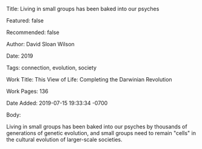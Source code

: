 Title: Living in small groups has been baked into our psyches

Featured: false

Recommended: false

Author: David Sloan Wilson

Date: 2019

Tags: connection, evolution, society

Work Title: This View of Life: Completing the Darwinian Revolution

Work Pages:  136

Date Added: 2019-07-15 19:33:34 -0700

Body:

Living in small groups has been baked into our psyches by thousands of generations of genetic evolution, and small groups need to remain "cells" in the cultural evolution of larger-scale societies. 



